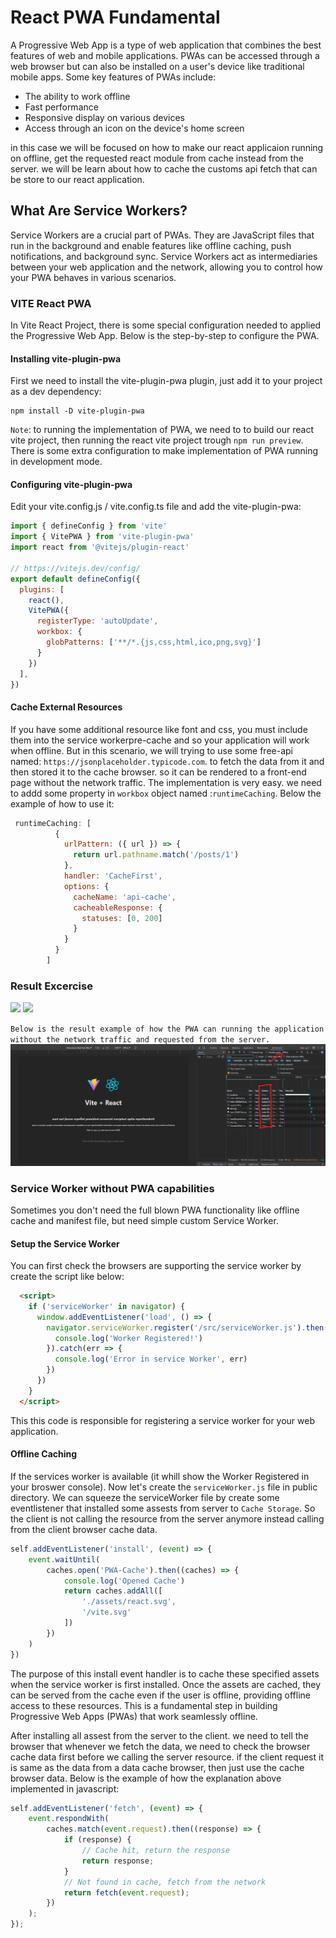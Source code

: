 # React PWA Fundamental
A Progressive Web App is a type of web application that combines the best features of web and mobile applications. PWAs can be accessed through a web browser but can also be installed on a user's device like traditional mobile apps. Some key features of PWAs include:
- The ability to work offline
- Fast performance
- Responsive display on various devices
- Access through an icon on the device's home screen

in this case we will be focused on how to make our react applicaion running on offline, get the requested react module from cache instead from the server.
we will be learn about how to cache the customs api fetch that can be store to our react application.

## What Are Service Workers?
Service Workers are a crucial part of PWAs. They are JavaScript files that run in the background and enable features like offline caching, push notifications, and background sync. Service Workers act as intermediaries between your web application and the network, allowing you to control how your PWA behaves in various scenarios.

### VITE React PWA
In Vite React Project, there is some special configuration needed to applied the Progressive Web App. Below is the step-by-step to configure the PWA.

#### Installing vite-plugin-pwa
First we need to install the vite-plugin-pwa plugin, just add it to your project as a dev dependency:
```
npm install -D vite-plugin-pwa
```
`Note`: to running the implementation of PWA, we need to to build our react vite project, then running the react vite project trough `npm run preview`.
There is some extra configuration to make implementation of PWA running in development mode.

#### Configuring vite-plugin-pwa
Edit your vite.config.js / vite.config.ts file and add the vite-plugin-pwa:
```js
import { defineConfig } from 'vite'
import { VitePWA } from 'vite-plugin-pwa'
import react from '@vitejs/plugin-react'

// https://vitejs.dev/config/
export default defineConfig({
  plugins: [
    react(),
    VitePWA({
      registerType: 'autoUpdate',
      workbox: {
        globPatterns: ['**/*.{js,css,html,ico,png,svg}']
      }
    })
  ],
})
```

#### Cache External Resources
If you have some additional resource like font and css, you must include them into  the service workerpre-cache and so your application will work when offline.
But in this scenario, we will trying to use some free-api named: `https://jsonplaceholder.typicode.com`. to fetch the data from it and then stored it to the cache browser. so it can be rendered to a front-end page without the network traffic.
The implementation is very easy. we need to addd some  property in `workbox` object named :`runtimeCaching`. Below the example of how to use it:
```js
 runtimeCaching: [
          {
            urlPattern: ({ url }) => {
              return url.pathname.match('/posts/1')
            },
            handler: 'CacheFirst',
            options: {
              cacheName: 'api-cache',
              cacheableResponse: {
                statuses: [0, 200]
              }
            }
          }
        ]
```

### Result Excercise
<img src='https://github.com/Barbarpotato/React-PWA-Fundamental/blob/main/git-images/Storage'/>
<img src='https://github.com/Barbarpotato/React-PWA-Fundamental/blob/main/git-images/Cache'/>

`Below is the result example of how the PWA can running the application without the network traffic and requested from the server.`
<img src='https://github.com/Barbarpotato/React-PWA-Fundamental/blob/main/git-images/Result.png'/>


### Service Worker without PWA capabilities
Sometimes you don't need the full blown PWA functionality like offline cache and manifest file, but need simple custom Service Worker.

#### Setup the Service Worker
You can first check the browsers are supporting the service worker by create the script like below:
```html
  <script>
    if ('serviceWorker' in navigator) {
      window.addEventListener('load', () => {
        navigator.serviceWorker.register('/src/serviceWorker.js').then((reg) => {
          console.log('Worker Registered!')
        }).catch(err => {
          console.log('Error in service Worker', err)
        })
      })
    }
  </script>
```

This this code is responsible for registering a service worker for your web application. 

#### Offline Caching
If the services worker is available (it whill show the Worker Registered in your broswer console). Now let's create the `serviceWorker.js` file in public directory.
We can squeeze the serviceWorker file by create some eventlistener that installed some assests from server to `Cache Storage`. So the client is not calling the resource from the server anymore instead calling from the client browser cache data.
```js
self.addEventListener('install', (event) => {
    event.waitUntil(
        caches.open('PWA-Cache').then((caches) => {
            console.log('Opened Cache')
            return caches.addAll([
                './assets/react.svg',
                '/vite.svg'
            ])
        })
    )
})
```
The purpose of this install event handler is to cache these specified assets when the service worker is first installed. Once the assets are cached, they can be served from the cache even if the user is offline, providing offline access to these resources. This is a fundamental step in building Progressive Web Apps (PWAs) that work seamlessly offline.

After installing all assest from the server to the client. we need to tell the browser that whenever we fetch the data, we need to check the browser cache data first before we calling the server resource. if the client request it is same as the data from a data cache browser, then just use the cache browser data.
Below is the example of how the explanation above implemented in javascript:
```js
self.addEventListener('fetch', (event) => {
    event.respondWith(
        caches.match(event.request).then((response) => {
            if (response) {
                // Cache hit, return the response
                return response;
            }
            // Not found in cache, fetch from the network
            return fetch(event.request);
        })
    );
});
```



